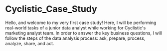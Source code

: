 # Cyclistic_Case_Study
Hello, and welcome to my very first case study! Here, I will be performing real-world tasks of a junior data analyst while working for Cyclistic's marketing analyst team. In order to answer the key business questions, I will follow the steps of the data analysis process: ask, prepare, process, analyze, share, and act.
